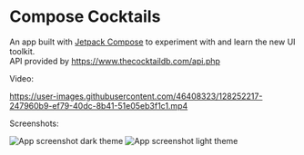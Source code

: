



# Compose Cocktails

An app built with [Jetpack Compose](https://developer.android.com/jetpack/compose) to experiment with and learn the new UI toolkit.  
API provided by https://www.thecocktaildb.com/api.php

Video:

https://user-images.githubusercontent.com/46408323/128252217-247960b9-ef79-40dc-8b41-51e05eb3f1c1.mp4


Screenshots:

![App screenshot dark theme](https://i.imgur.com/QtTcTQg.png)
![App screenshot light theme](https://i.imgur.com/PpiIYzs.png)
